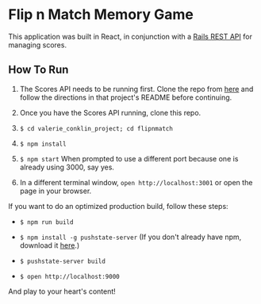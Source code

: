 # Flip n Match Memory Game #

This application was built in React, in conjunction with a [Rails REST API](https://github.com/digivava/scores_api) for managing scores.


## How To Run
1. The Scores API needs to be running first. Clone the repo from [here](https://github.com/digivava/scores_api) and follow the directions in that project's README before continuing.

2. Once you have the Scores API running, clone this repo.

3. `$ cd valerie_conklin_project; cd flipnmatch`

4. `$ npm install`

5. `$ npm start` When prompted to use a different port because one is already using 3000, say yes.

6. In a different terminal window, `open http://localhost:3001` or open the page in your browser.


If you want to do an optimized production build, follow these steps:
- `$ npm run build`

- `$ npm install -g pushstate-server` (If you don't already have npm, download it [here](https://nodejs.org/en/).)

- `$ pushstate-server build`

- `$ open http://localhost:9000`

And play to your heart's content!
